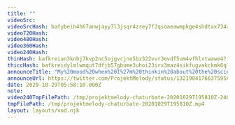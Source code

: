 ```yaml
---
title: ""
videoSrc: 
videoSrcHash: bafybeih4h67anwjayy7l3jsqr4zrey7f2qsoaeawmpkge4shdtax734xdy?filename=projektmelody-chaturbate-2020-10-29.mp4
video720Hash: 
video480Hash: 
video360Hash: 
video240Hash: 
thinHash: bafkreian3knbj7kvp2nc5ojgvcjno5bz322vvr3evdf5um4vfhlxtwawe4?filename=20201029T195810Z_thin.jpg
thiccHash: bafkreidylmlwmqut7dfjb57gbume3uhoi23irx3maz4sikfugvakckmk6q?filename=20201029T195810Z_thicc.jpg
announceTitle: "My%20mood%20when%20I%27m%20thinkin%20about%20the%20science%20team"
announceUrl: https://twitter.com/ProjektMelody/status/1321904176637595648
date: 2020-10-29T05:58:10.000Z
note: 
video240TmpFilePath: /tmp/projektmelody-chaturbate-20201029T195810Z-240p.mp4
tmpFilePath: /tmp/projektmelody-chaturbate-20201029T195810Z.mp4
layout: layouts/vod.njk
---
```

